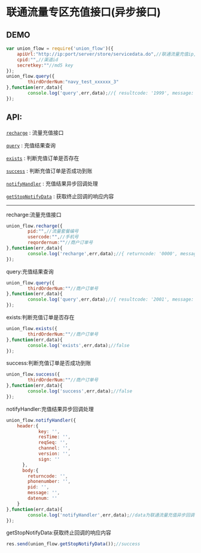 # 联通流量专区充值接口(异步接口)

## DEMO

```js
var union_flow = require('union_flow')({
	apiUrl:"http://ip:port/server/store/servicedata.do",//联通流量充值ip,端口
	cpid:"",//渠道id
	secretkey:""//md5 key
});
union_flow.query({
        thirdOrderNum:"navy_test_xxxxxx_3"
},function(err,data){
        console.log('query',err,data);//{ resultcode: '1999', message: '系统错误' }
});
```

## API:

[`recharge`](#recharge) : 流量充值接口

[`query`](#query) : 充值结果查询

[`exists`](#exists) : 判断充值订单是否存在

[`success`](#success) : 判断充值订单是否成功到账

[`notifyHandler`](#notifyHandler) : 充值结果异步回调处理

[`getStopNotifyData`](#getStopNotifyData) : 获取终止回调的响应内容

--------

<a name="recharge" />
recharge:流量充值接口

```js
union_flow.recharge({ 
        pid:"",//流量套餐编号
        usercode:"",//手机号
        reqordernum:""//商户订单号
},function(err,data){
        console.log('recharge',err,data);//{ returncode: '0000', message: '成功', datenum: '20160107215145978909' }
});
```

<a name="query" />
query:充值结果查询

```js
union_flow.query({ 
        thirdOrderNum:""//商户订单号
},function(err,data){
        console.log('query',err,data);//{ resultcode: '2001', message: '没有找到您的订单' }
});
```

<a name="exists" />
exists:判断充值订单是否存在

```js
union_flow.exists({ 
        thirdOrderNum:""//商户订单号
},function(err,data){
        console.log('exists',err,data);//false
});
```

<a name="success" />
success:判断充值订单是否成功到账

```js
union_flow.success({ 
        thirdOrderNum:""//商户订单号
},function(err,data){
        console.log('success',err,data);//false
});
```

<a name="notifyHandler" />
notifyHandler:充值结果异步回调处理

```js
union_flow.notifyHandler({ 
    header:{
		    key: '',
    		resTime: '',
    		reqSeq: '',
    		channel: '',
    		version: '',
    		sign: '' 
	  },
	  body:{ 
  		returncode: '',
  		phonenumber: '',
  		pid: '',
  		message: '',
  		datenum: '' 
  	} 
},function(err,data){
        console.log('notifyHandler',err,data);//data为联通流量充值异步回调的结果
});
```

<a name="getStopNotifyData" />
getStopNotifyData:获取终止回调的响应内容

```js
res.send(union_flow.getStopNotifyData());//success
```
